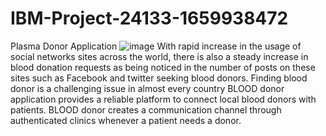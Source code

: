 # IBM-Project-24133-1659938472
Plasma Donor Application
![image](https://user-images.githubusercontent.com/81295220/202839672-586927eb-c4ab-4fd4-b1df-17e3b4bd7b4e.png)
With rapid increase in the usage of social networks sites across the world, there is also a steady increase in blood donation requests as being noticed in the number of posts on these sites such as Facebook and twitter seeking blood donors. Finding blood donor is a challenging issue in almost every country BLOOD donor application provides a reliable platform to connect local blood donors with patients. BLOOD donor creates a communication channel through authenticated clinics whenever a patient needs a donor.


